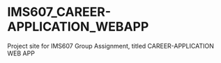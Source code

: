 # IMS607_CAREER-APPLICATION_WEBAPP
Project site for IMS607 Group Assignment, titled CAREER-APPLICATION WEB APP
